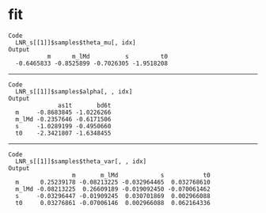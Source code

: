 # fit

    Code
      LNR_s[[1]]$samples$theta_mu[, idx]
    Output
               m      m_lMd          s         t0 
      -0.6465833 -0.8525899 -0.7026305 -1.9518208 

---

    Code
      LNR_s[[1]]$samples$alpha[, , idx]
    Output
                  as1t       bd6t
      m     -0.8683845 -1.0226266
      m_lMd -0.2357646 -0.6171506
      s     -1.0289199 -0.4950660
      t0    -2.3421807 -1.6348455

---

    Code
      LNR_s[[1]]$samples$theta_var[, , idx]
    Output
                      m       m_lMd            s           t0
      m      0.25239178 -0.08213225 -0.032964465  0.032768610
      m_lMd -0.08213225  0.26609189 -0.019092450 -0.070061462
      s     -0.03296447 -0.01909245  0.030701869  0.002966088
      t0     0.03276861 -0.07006146  0.002966088  0.062164336

